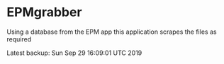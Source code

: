 # EPMgrabber
Using a database from the EPM app this application scrapes the files as required


Latest backup: Sun Sep 29 16:09:01 UTC 2019
